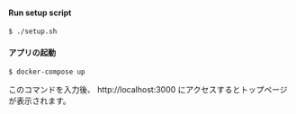 
#### Run setup script

```
$ ./setup.sh
```

#### アプリの起動

```
$ docker-compose up
```

このコマンドを入力後、
http://localhost:3000  にアクセスするとトップページが表示されます。
